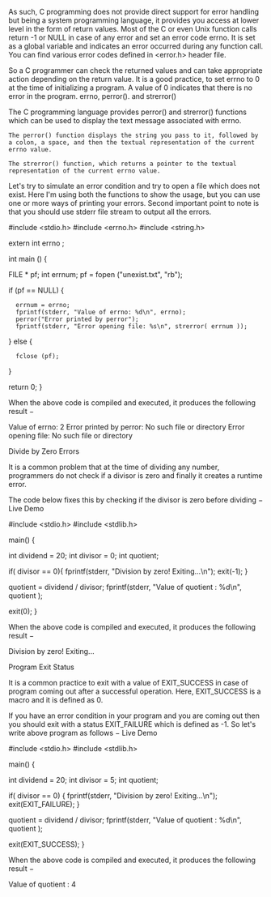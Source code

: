 As such, C programming does not provide direct support for error handling but being a system programming language, it provides you access at lower level in the form of return values. Most of the C or even Unix function calls return -1 or NULL in case of any error and set an error code errno. It is set as a global variable and indicates an error occurred during any function call. You can find various error codes defined in <error.h> header file.

So a C programmer can check the returned values and can take appropriate action depending on the return value. It is a good practice, to set errno to 0 at the time of initializing a program. A value of 0 indicates that there is no error in the program.
errno, perror(). and strerror()

The C programming language provides perror() and strerror() functions which can be used to display the text message associated with errno.

    The perror() function displays the string you pass to it, followed by a colon, a space, and then the textual representation of the current errno value.

    The strerror() function, which returns a pointer to the textual representation of the current errno value.

Let's try to simulate an error condition and try to open a file which does not exist. Here I'm using both the functions to show the usage, but you can use one or more ways of printing your errors. Second important point to note is that you should use stderr file stream to output all the errors.

#include <stdio.h>
#include <errno.h>
#include <string.h>

extern int errno ;

int main () {

   FILE * pf;
   int errnum;
   pf = fopen ("unexist.txt", "rb");

   if (pf == NULL) {

      errnum = errno;
      fprintf(stderr, "Value of errno: %d\n", errno);
      perror("Error printed by perror");
      fprintf(stderr, "Error opening file: %s\n", strerror( errnum ));
   } else {

      fclose (pf);
   }

   return 0;
}

When the above code is compiled and executed, it produces the following result −

Value of errno: 2
Error printed by perror: No such file or directory
Error opening file: No such file or directory

Divide by Zero Errors

It is a common problem that at the time of dividing any number, programmers do not check if a divisor is zero and finally it creates a runtime error.

The code below fixes this by checking if the divisor is zero before dividing −
Live Demo

#include <stdio.h>
#include <stdlib.h>

main() {

   int dividend = 20;
   int divisor = 0;
   int quotient;

   if( divisor == 0){
      fprintf(stderr, "Division by zero! Exiting...\n");
      exit(-1);
   }

   quotient = dividend / divisor;
   fprintf(stderr, "Value of quotient : %d\n", quotient );

   exit(0);
}

When the above code is compiled and executed, it produces the following result −

Division by zero! Exiting...

Program Exit Status

It is a common practice to exit with a value of EXIT_SUCCESS in case of program coming out after a successful operation. Here, EXIT_SUCCESS is a macro and it is defined as 0.

If you have an error condition in your program and you are coming out then you should exit with a status EXIT_FAILURE which is defined as -1. So let's write above program as follows −
Live Demo

#include <stdio.h>
#include <stdlib.h>

main() {

   int dividend = 20;
   int divisor = 5;
   int quotient;

   if( divisor == 0) {
      fprintf(stderr, "Division by zero! Exiting...\n");
      exit(EXIT_FAILURE);
   }

   quotient = dividend / divisor;
   fprintf(stderr, "Value of quotient : %d\n", quotient );

   exit(EXIT_SUCCESS);
}

When the above code is compiled and executed, it produces the following result −

Value of quotient : 4
